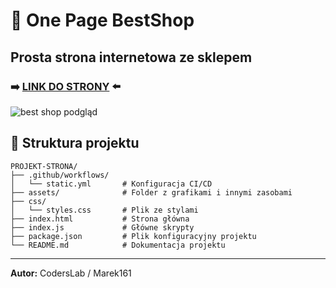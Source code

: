 # 🔵 One Page BestShop

## Prosta strona internetowa ze sklepem


### ➡️ [LINK DO STRONY]([https://marek161.github.io/PROJEKT-STRONA/](https://marek161.github.io/OnePage-BestShop/)) ⬅️

![best shop podgląd](https://github.com/user-attachments/assets/cb59f232-0688-4386-af3b-19f204f3dbc0)


## 📂 Struktura projektu

```
PROJEKT-STRONA/
├── .github/workflows/
│   └── static.yml       # Konfiguracja CI/CD
├── assets/              # Folder z grafikami i innymi zasobami
├── css/
│   └── styles.css       # Plik ze stylami
├── index.html           # Strona główna
├── index.js             # Główne skrypty
├── package.json         # Plik konfiguracyjny projektu
└── README.md            # Dokumentacja projektu
```

---
**Autor:** CodersLab / Marek161
